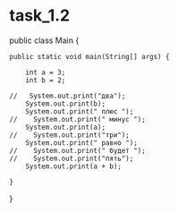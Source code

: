 # task_1.2

public class Main {

    public static void main(String[] args) {

        int a = 3;
        int b = 2;

    //   System.out.print("два");
        System.out.print(b);
        System.out.print(" плюс ");
    //    System.out.print(" минус ");
        System.out.print(a);
    //    System.out.print("три");
        System.out.print(" равно ");
    //    System.out.print(" будет ");
    //    System.out.print("пять");
        System.out.print(a + b);

    }
}
